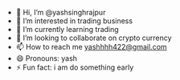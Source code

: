 - 👋 Hi, I’m @yashsinghrajpur
- 👀 I’m interested in trading business 
- 🌱 I’m currently learning trading
- 💞️ I’m looking to collaborate on crypto currency 
- 📫 How to reach me yashhhh422@gmail.com
- 😄 Pronouns: yash
- ⚡ Fun fact: i am do something early

<!---
yash080405/yash080405 is a ✨ special ✨ repository because its `README.md` (this file) appears on your GitHub profile.
You can click the Preview link to take a look at your changes.
--->
